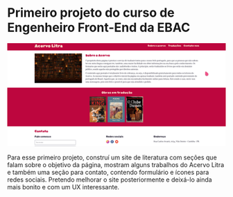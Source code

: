 # Primeiro projeto do curso de Engenheiro Front-End da EBAC

![Preview Acervo Litra - Acervo de Literatura e Traduções](./img/PreviewLitra.gif)

Para esse primeiro projeto, construí um site de literatura com seções que falam sobre o objetivo da página, mostram alguns trabalhos do Acervo Litra e também uma seção para contato, contendo formulário e ícones para redes sociais. Pretendo melhorar o site posteriormente e deixá-lo ainda mais bonito e com um UX interessante.
